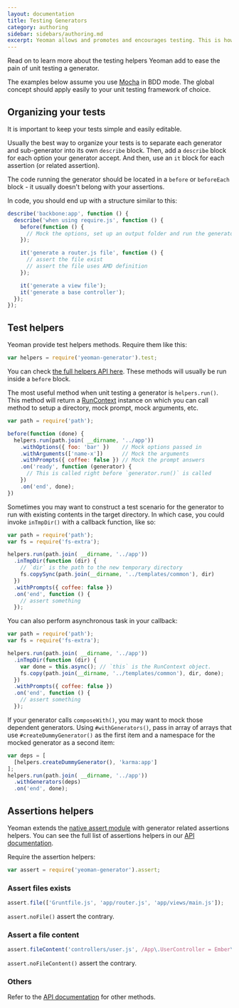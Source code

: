 ```yaml
---
layout: documentation
title: Testing Generators
category: authoring
sidebar: sidebars/authoring.md
excerpt: Yeoman allows and promotes and encourages testing. This is how
---
```


Read on to learn more about the testing helpers Yeoman add to ease the pain of unit testing a generator.

The examples below assume you use [Mocha](http://mochajs.org/) in BDD mode. The global concept should apply easily to your unit testing framework of choice.

## Organizing your tests

It is important to keep your tests simple and easily editable.

Usually the best way to organize your tests is to separate each generator and sub-generator into its own `describe` block. Then, add a `describe` block for each option your generator accept. And then, use an `it` block for each assertion (or related assertion).

The code running the generator should be located in a `before` or `beforeEach` block - it usually doesn't belong with your assertions.

In code, you should end up with a structure similar to this:

```js
describe('backbone:app', function () {
  describe('when using require.js', function () {
    before(function () {
      // Mock the options, set up an output folder and run the generator
    });

    it('generate a router.js file', function () {
      // assert the file exist
      // assert the file uses AMD definition
    });

    it('generate a view file');
    it('generate a base controller');
  });
});
```

## Test helpers

Yeoman provide test helpers methods. Require them like this:

```js
var helpers = require('yeoman-generator').test;
```

You can check [the full helpers API here](http://yeoman.github.io/generator/helpers.html). These methods will usually be run inside a `before` block.

The most useful method when unit testing a generator is `helpers.run()`. This method will return a [RunContext](http://yeoman.github.io/generator/RunContext.html) instance on which you can call method to setup a directory, mock prompt, mock arguments, etc.

```js
var path = require('path');

before(function (done) {
  helpers.run(path.join( __dirname, '../app'))
    .withOptions({ foo: 'bar' })    // Mock options passed in
    .withArguments(['name-x'])      // Mock the arguments
    .withPrompts({ coffee: false }) // Mock the prompt answers
    .on('ready', function (generator) {
      // This is called right before `generator.run()` is called
    })
    .on('end', done);
})
```

Sometimes you may want to construct a test scenario for the generator to run with existing contents in the target directory. In which case, you could invoke `inTmpDir()` with a callback function, like so:

```js
var path = require('path');
var fs = require('fs-extra');

helpers.run(path.join( __dirname, '../app'))
  .inTmpDir(function (dir) {
    // `dir` is the path to the new temporary directory
    fs.copySync(path.join(__dirname, '../templates/common'), dir)
  })
  .withPrompts({ coffee: false })
  .on('end', function () {
    // assert something
  });
```

You can also perform asynchronous task in your callback:

```js
var path = require('path');
var fs = require('fs-extra');

helpers.run(path.join( __dirname, '../app'))
  .inTmpDir(function (dir) {
    var done = this.async(); // `this` is the RunContext object.
    fs.copy(path.join(__dirname, '../templates/common'), dir, done);
  })
  .withPrompts({ coffee: false })
  .on('end', function () {
    // assert something
  });
```

If your generator calls `composeWith()`, you may want to mock those dependent generators. Using `#withGenerators()`, pass in array of arrays that use `#createDummyGenerator()` as the first item and a namespace for the mocked generator as a second item:

```js
var deps = [
  [helpers.createDummyGenerator(), 'karma:app']
];
helpers.run(path.join( __dirname, '../app'))
  .withGenerators(deps)
  .on('end', done);
```


## Assertions helpers

Yeoman extends the [native assert module](https://nodejs.org/api/assert.html) with generator related assertions helpers. You can see the full list of assertions helpers in our [API documentation](http://yeoman.github.io/generator/assert.html).

Require the assertion helpers:

```js
var assert = require('yeoman-generator').assert;
```

### Assert files exists

```js
assert.file(['Gruntfile.js', 'app/router.js', 'app/views/main.js']);
```

`assert.noFile()` assert the contrary.

### Assert a file content

```js
assert.fileContent('controllers/user.js', /App\.UserController = Ember\.ObjectController\.extend/);
```

`assert.noFileContent()` assert the contrary.

### Others

Refer to the [API documentation](http://yeoman.github.io/generator/helpers.html) for other methods.
